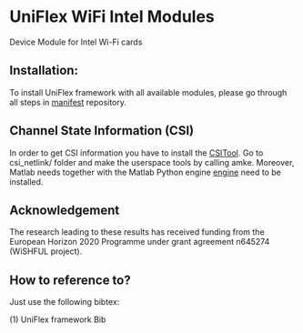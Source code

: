 UniFlex WiFi Intel Modules
============================

Device Module for Intel Wi-Fi cards

## Installation:
To install UniFlex framework with all available modules, please go through all steps in [manifest](https://github.com/uniflex/manifests) repository.

## Channel State Information (CSI) 

In order to get CSI information you have to install the [CSITool](http://dhalperi.github.io/linux-80211n-csitool/). Go to csi_netlink/ folder and make the userspace tools by calling amke.
Moreover, Matlab needs together with the Matlab Python engine [engine](https://de.mathworks.com/help/matlab/matlab-engine-for-python.html) need to be installed.

## Acknowledgement

The research leading to these results has received funding from the European
Horizon 2020 Programme under grant agreement n645274 (WiSHFUL project).

## How to reference to?

Just use the following bibtex:

(1) UniFlex framework Bib
